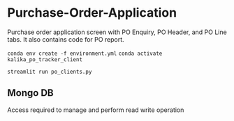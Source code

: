 # Purchase-Order-Application
Purchase order application screen with PO Enquiry, PO Header, and PO Line tabs.
It also contains code for PO report.



<code>conda env create -f environment.yml</code>
<code>conda activate kalika_po_tracker_client</code>

<code>streamlit run po_clients.py</code>



## Mongo DB
Access required to manage and perform read write operation
